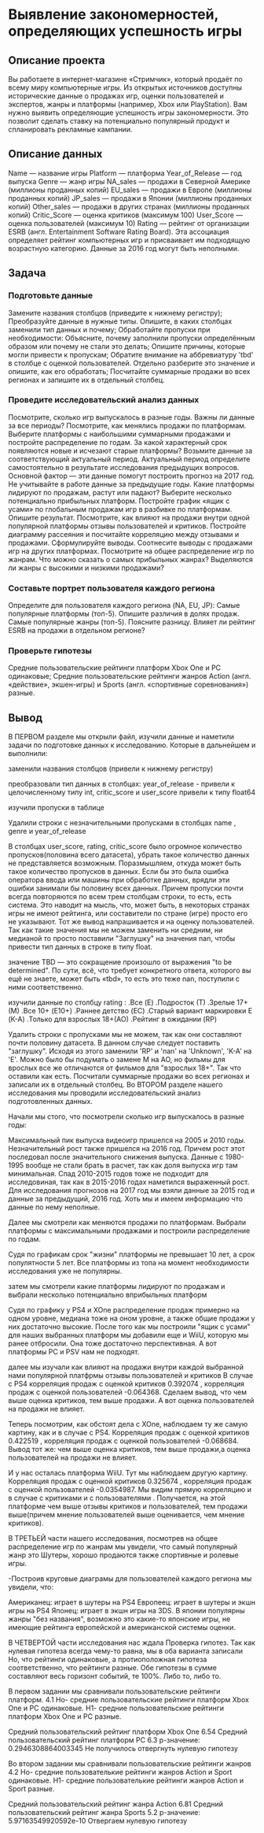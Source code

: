 # Выявление закономерностей, определяющих успешность игры
## Описание проекта
Вы работаете в интернет-магазине «Стримчик», который продаёт по всему миру компьютерные игры. Из открытых источников доступны исторические данные о продажах игр, оценки пользователей и экспертов, жанры и платформы (например, Xbox или PlayStation). Вам нужно выявить определяющие успешность игры закономерности. Это позволит сделать ставку на потенциально популярный продукт и спланировать рекламные кампании.

## Описание данных
Name — название игры
Platform — платформа
Year_of_Release — год выпуска
Genre — жанр игры
NA_sales — продажи в Северной Америке (миллионы проданных копий)
EU_sales — продажи в Европе (миллионы проданных копий)
JP_sales — продажи в Японии (миллионы проданных копий)
Other_sales — продажи в других странах (миллионы проданных копий)
Critic_Score — оценка критиков (максимум 100)
User_Score — оценка пользователей (максимум 10)
Rating — рейтинг от организации ESRB (англ. Entertainment Software Rating Board). Эта ассоциация определяет рейтинг компьютерных игр и присваивает им подходящую возрастную категорию.
Данные за 2016 год могут быть неполными.

## Задача
### Подготовьте данные
Замените названия столбцов (приведите к нижнему регистру);
Преобразуйте данные в нужные типы. Опишите, в каких столбцах заменили тип данных и почему;
Обработайте пропуски при необходимости:
Объясните, почему заполнили пропуски определённым образом или почему не стали это делать;
Опишите причины, которые могли привести к пропускам;
Обратите внимание на аббревиатуру 'tbd' в столбце с оценкой пользователей. Отдельно разберите это значение и опишите, как его обработать;
Посчитайте суммарные продажи во всех регионах и запишите их в отдельный столбец.
### Проведите исследовательский анализ данных
Посмотрите, сколько игр выпускалось в разные годы. Важны ли данные за все периоды?
Посмотрите, как менялись продажи по платформам. Выберите платформы с наибольшими суммарными продажами и постройте распределение по годам. За какой характерный срок появляются новые и исчезают старые платформы?
Возьмите данные за соответствующий актуальный период. Актуальный период определите самостоятельно в результате исследования предыдущих вопросов. Основной фактор — эти данные помогут построить прогноз на 2017 год.
Не учитывайте в работе данные за предыдущие годы.
Какие платформы лидируют по продажам, растут или падают? Выберите несколько потенциально прибыльных платформ.
Постройте график «ящик с усами» по глобальным продажам игр в разбивке по платформам. Опишите результат.
Посмотрите, как влияют на продажи внутри одной популярной платформы отзывы пользователей и критиков. Постройте диаграмму рассеяния и посчитайте корреляцию между отзывами и продажами. Сформулируйте выводы.
Соотнесите выводы с продажами игр на других платформах.
Посмотрите на общее распределение игр по жанрам. Что можно сказать о самых прибыльных жанрах? Выделяются ли жанры с высокими и низкими продажами?
### Составьте портрет пользователя каждого региона
Определите для пользователя каждого региона (NA, EU, JP):
Самые популярные платформы (топ-5). Опишите различия в долях продаж.
Самые популярные жанры (топ-5). Поясните разницу.
Влияет ли рейтинг ESRB на продажи в отдельном регионе?
### Проверьте гипотезы
Средние пользовательские рейтинги платформ Xbox One и PC одинаковые;
Средние пользовательские рейтинги жанров Action (англ. «действие», экшен-игры) и Sports (англ. «спортивные соревнования») разные.

## Вывод
В ПЕРВОМ разделе мы открыли файл, изучили данные и наметили задачи по подготовке данных к исследованию. Которые в дальнейшем и выполнили:

заменили названия столбцов (привели к нижнему регистру)

преобразовали тип данных в столбцах: year_of_release - привели к целочисленному типу int, critic_score и user_score привели к типу float64

изучили пропуски в таблице

Удалили строки с незначительными пропусками в столбцах name , genre и year_of_release

В столбцах user_score, rating, critic_score было огромное количество пропусков(половина всего датасета), убрать такое количество данных не представляется возможным. Поразмышляем, откуда может быть такое количество пропусков в данных. Если бы это была ошибка оператора ввода или машины при обработке данных, врядли эти ошибки занимали бы половину всех данных. Причем пропуски почти всегда повторяются по всем трем столбцам строки, то есть, есть система. Это наводит на мысль, что, может быть, в некоторых странах игры не имеют рейтинга, или составители по стране (игре) просто его не указывают. Тот же вывод напрашивается и на оценку пользователей. Так как такие значения мы не можем заменить ни средним, ни медианой то просто поставили "Заглушку" на значения nan, чтобы привести тип данных в строке в типу float.

значение TBD — это сокращение произошло от выражения "to be determined". По сути, всё, что требует конкретного ответа, которого вы ещё не знаете, может быть «tbd», то есть это теже nan, поступили с ними соответственно.

изучили данные по столбцу rating : .Все (E) .Подросток (Т) .Зрелые 17+(М) .Все 10+ (E10+) .Раннее детство (EC) .Старый вариант маркировки E (К-А) .Только для взрослых 18+(АО) .Рейтинг в ожидании (RP)

Удалить строки с пропусками мы не можем, так как они составляют почти половину датасета. В данном случае следует поставить "заглушку". Исходя из этого заменили 'RP' и 'nan' на 'Unknown', 'K-A' на 'E'. Можно было бы подумать о замене M на AO, но фильмы для врослых все же отличаются от фильмов для "взрослых 18+". Так что оставили как есть.
Посчитали суммарные продажи во всех регионах и записали их в отдельный столбец.
Во ВТОРОМ разделе нашего исследования мы проводили исследовательский анализ подготовленных данных.

Начали мы стого, что посмотрели сколько игр выпускалось в разные годы:

Максимальный пик выпуска видеоигр пришелся на 2005 и 2010 годы. Незначительный рост также пришелся на 2016 год. Причем рост этот последовал после значительного снижения выпуска. Данные с 1980-1995 вообще не стали брать в расчет, так как доля выпуска игр там минимальная. Спад 2010-2015 годов тоже не подходит для исследовиная, так как в 2015-2016 годах наметился выраженный рост. Для исследования прогнозов на 2017 год мы взяли данные за 2015 год и данные за предыдущий, 2016 год. Хоть мы и имеем информацию что данные по нему неполные.

Далее мы смотрели как меняются продажи по платформам. Выбрали платформы с максимальными продажами и построили распределение по годам.

Судя по графикам срок "жизни" платформы не превышает 10 лет, а срок популятности 5 лет. Все платформы из топа на момент необходимости исследования уже не популярны.

затем мы смотрели какие платформы лидируют по продажам и выбрали несколько потенциально вприбыльных платформ

Судя по графику у PS4 и XOne распределение продаж примерно на одном уровне, медиана тоже на оном уровне, а также общие продажи у них достаточно высокие. После того как мы построили "ящик с усами" для наших выбранных платформ мы добавили еще и WiiU, которую мы ранее отбросили. Она тоже достаточно перспективная. А вот платформы PC и PSV нам не подходят.

далее мы изучали как влияют на продажи внутри каждой выбранной нами популярной платфрмы отзывы пользователей и критиков
В случае с PS4 корреляция продаж с оценкой критиков 0.392074 , корреляция продаж с оценкой пользователей -0.064368. Сделаем вывод, что чем выше оценка критиков, тем выше продажи. А вот оценка пользователей на продажи не влияет.

Теперь посмотрим, как обстоят дела с XOne, наблюдаем ту же самую картину, как и в случае с PS4. Корреляция продаж с оценкой критиков 0.422519 , корреляция продаж с оценкой пользователей -0.068684. Вывод тот же: чем выше оценка критиков, тем выше продажи,а оценка пользователей на продажи не влияет.

И у нас осталась платформа WiiU. Тут мы наблюдаем другую картину. Корреляция продаж с оценкой критиков 0.325674 , корреляция продаж с оценкой пользователей -0.0354987. Мы видим прямую корреляцию и в случае с критиками и с пользователями . Получается, на этой платформе чем выше отзывы критиков и пользователей, тем продажи выше(причем мнение пользователей выше оценивается, чем мнение критиков).

В ТРЕТЬЕЙ части нашего исследования, посмотрев на общее распределение игр по жанрам мы увидели, что самый популярный жанр это Шутеры, хорошо продаются также спортивные и ролевые игры.

-Построив круговые диаграмы для пользователей каждого региона мы увидели, что:

Американец: играет в шутеры на PS4
Европеец: играет в шутеры и экшн игры на PS4
Японец: играет в экшн игры на 3DS. В японии популярны жанры "без названия", возможно это какие-то японские игры, не имеющие рейтинга европейской и американской системы оценки.

В ЧЕТВЕРТОЙ части исследования нас ждала Проверка гипотез. Так как нулевая гипотеза всегда чему-то равна, мы в оба варианта записали Но, что рейтинги одинаковые, а протиоположная гипотеза соответственно, что рейтинги разные. Обе гипотезы в сумме составляют весь горизонт событий, те 100%. Либо то, либо то.

В первом задании мы сравнивали пользовательские рейтинги платформ. 4.1 Но- средние пользовательские рейтинги платформ Xbox One и PC одинаковые. Н1- средние пользовательские рейтинги платформ Xbox One и PC разные.

Средний пользовательский рейтинг платформ Xbox One 6.54 Средний пользовательский рейтинг платформ PC 6.3 p-значение: 0.2946308864003345 Не получилось отвергнуть нулевую гипотезу

Во втором задании мы сравнивали пользовательские рейтинги жанров 4.2 Но- средние пользователькие рейтинги жанров Action и Sport одинаковые. Н1- средние пользователькие рейтинги жанров Action и Sport разные.

Средний пользовательский рейтинг жанра Action 6.81 Средний пользовательский рейтинг жанра Sports 5.2 p-значение: 5.97163549920592e-10 Отвергаем нулевую гипотезу
